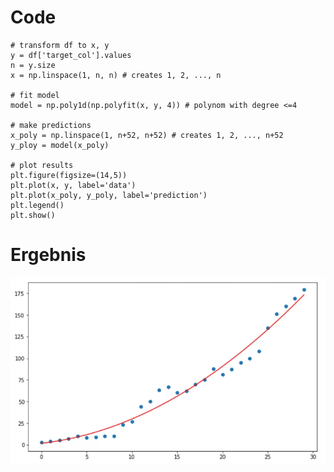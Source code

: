 # Code
```
# transform df to x, y
y = df['target_col'].values
n = y.size
x = np.linspace(1, n, n) # creates 1, 2, ..., n

# fit model
model = np.poly1d(np.polyfit(x, y, 4)) # polynom with degree <=4

# make predictions
x_poly = np.linspace(1, n+52, n+52) # creates 1, 2, ..., n+52
y_ploy = model(x_poly)

# plot results
plt.figure(figsize=(14,5))
plt.plot(x, y, label='data')
plt.plot(x_poly, y_poly, label='prediction')
plt.legend()
plt.show()
```
# Ergebnis
![Polynomregression](https://github.com/JaredBeluzi/Data-Science/blob/main/Bilder/Polynomregression.png)
